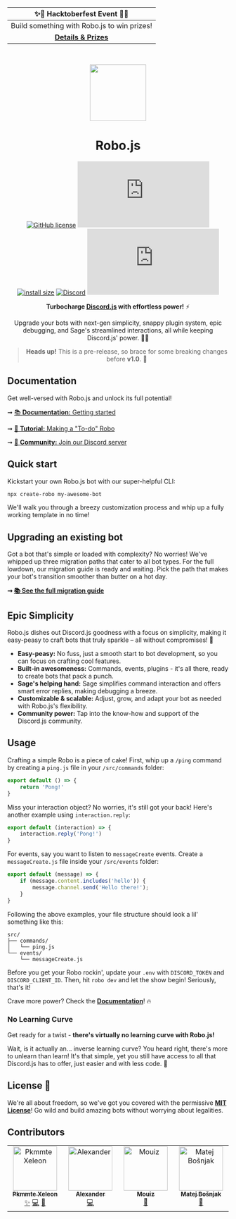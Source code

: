 <div align="center">

| ✨🎃 **Hacktoberfest Event** 🎃✨ |
|:-----------------------------------:|
| Build something with Robo.js to win prizes! |
| **[Details & Prizes](https://blog.waveplay.com/hacktoberfest-with-robo-js-build-bots-or-plugins-win-cool-prizes)** |

</div>

&nbsp;

<p align="center">
  <img src="https://raw.githubusercontent.com/Wave-Play/robo/main/docosaurus/static/img/logo.png" height="128">
  <h1 align="center">Robo.js</h1>
</p>

<div align="center">

[![GitHub license](https://img.shields.io/github/license/Wave-Play/robo)](https://github.com/Wave-Play/robo/blob/main/LICENSE) [![npm](https://img.shields.io/npm/v/@roboplay/robo.js)](https://www.npmjs.com/package/@roboplay/robo.js) [![install size](https://packagephobia.com/badge?p=@roboplay/robo.js@latest)](https://packagephobia.com/result?p=@roboplay/robo.js@latest) [![Discord](https://img.shields.io/discord/1087134933908193330?color=7289da)](https://roboplay.dev/discord) [![All Contributors](https://img.shields.io/github/all-contributors/Wave-Play/robo.js?color=cf7cfc)](#contributors)


**Turbocharge [Discord.js](https://discord.js.org/) with effortless power!** ⚡

Upgrade your bots with next-gen simplicity, snappy plugin system, epic debugging, and Sage's streamlined interactions, all while keeping Discord.js' power. 🚀✨

> **Heads up!** This is a pre-release, so brace for some breaking changes before **v1.0**. 🚧

</div>

## Documentation

Get well-versed with Robo.js and unlock its full potential!

➞ [📚 **Documentation:** Getting started](https://docs.roboplay.dev/docs/getting-started)

➞ [📖 **Tutorial:** Making a "To-do" Robo](https://blog.waveplay.com/how-to-make-a-discord-robo)

➞ [🚀 **Community:** Join our Discord server](https://roboplay.dev/discord)

## Quick start

Kickstart your own Robo.js bot with our super-helpful CLI:

```bash
npx create-robo my-awesome-bot
```

We'll walk you through a breezy customization process and whip up a fully working template in no time!

## Upgrading an existing bot

Got a bot that's simple or loaded with complexity? No worries! We've whipped up three migration paths that cater to all bot types. For the full lowdown, our migration guide is ready and waiting. Pick the path that makes your bot's transition smoother than butter on a hot day.

**➞ [📚 See the full migration guide](https://docs.roboplay.dev/docs/migrating)**

## Epic Simplicity

Robo.js dishes out Discord.js goodness with a focus on simplicity, making it easy-peasy to craft bots that truly sparkle – all without compromises! 🌟

- **Easy-peasy:** No fuss, just a smooth start to bot development, so you can focus on crafting cool features.
- **Built-in awesomeness:** Commands, events, plugins - it's all there, ready to create bots that pack a punch.
- **Sage's helping hand:** Sage simplifies command interaction and offers smart error replies, making debugging a breeze.
- **Customizable & scalable:** Adjust, grow, and adapt your bot as needed with Robo.js's flexibility.
- **Community power:** Tap into the know-how and support of the Discord.js community.

## Usage

Crafting a simple Robo is a piece of cake! First, whip up a `/ping` command by creating a `ping.js` file in your `/src/commands` folder:

```javascript
export default () => {
	return 'Pong!'
}
```

Miss your interaction object? No worries, it's still got your back! Here's another example using `interaction.reply`:

```javascript
export default (interaction) => {
	interaction.reply('Pong!')
}
```

For events, say you want to listen to `messageCreate` events. Create a `messageCreate.js` file inside your `/src/events` folder:

```javascript
export default (message) => {
    if (message.content.includes('hello')) {
        message.channel.send('Hello there!');
    }
}
```

Following the above examples, your file structure should look a lil' something like this:

```
src/
├── commands/
│   └── ping.js
└── events/
    └── messageCreate.js
```

Before you get your Robo rockin', update your `.env` with `DISCORD_TOKEN` and `DISCORD_CLIENT_ID`. Then, hit `robo dev` and let the show begin! Seriously, that's it!

Crave more power? Check the [**Documentation**](https://docs.roboplay.dev/docs/getting-started)! 🔥

### No Learning Curve

Get ready for a twist - **there's virtually no learning curve with Robo.js!**

Wait, is it actually an... inverse learning curve? You heard right, there's more to unlearn than learn! It's that simple, yet you still have access to all that Discord.js has to offer, just easier and with less code. 🎉

## License 📜

We're all about freedom, so we've got you covered with the permissive **[MIT License](LICENSE)**! Go wild and build amazing bots without worrying about legalities.

## Contributors

<!-- ALL-CONTRIBUTORS-LIST:START - Do not remove or modify this section -->
<!-- prettier-ignore-start -->
<!-- markdownlint-disable -->
<table>
  <tbody>
    <tr>
      <td align="center" valign="top" width="14.28%"><a href="http://pkmmte.com"><img src="https://avatars.githubusercontent.com/u/3953360?v=4?s=100" width="100px;" alt="Pkmmte Xeleon"/><br /><sub><b>Pkmmte Xeleon</b></sub></a><br /><a href="[✨]("WavePlay Staff")," title="WavePlay Staff">✨</a> <a href="https://github.com/Wave-Play/robo.js/commits?author=Pkmmte" title="Code">💻</a> <a href="#maintenance-Pkmmte" title="Maintenance">🚧</a></td>
      <td align="center" valign="top" width="14.28%"><a href="https://github.com/Nazeofel"><img src="https://avatars.githubusercontent.com/u/96749659?v=4?s=100" width="100px;" alt="Alexander"/><br /><sub><b>Alexander</b></sub></a><br /><a href="https://github.com/Wave-Play/robo.js/commits?author=Nazeofel" title="Code">💻</a></td>
      <td align="center" valign="top" width="14.28%"><a href="https://github.com/0xMouiz"><img src="https://avatars.githubusercontent.com/u/96005374?v=4?s=100" width="100px;" alt="Mouiz"/><br /><sub><b>Mouiz</b></sub></a><br /><a href="https://github.com/Wave-Play/robo.js/commits?author=0xMouiz" title="Documentation">📖</a></td>
      <td align="center" valign="top" width="14.28%"><a href="https://github.com/mbos2"><img src="https://avatars.githubusercontent.com/u/56090587?v=4?s=100" width="100px;" alt="Matej Bošnjak"/><br /><sub><b>Matej Bošnjak</b></sub></a><br /><a href="https://github.com/Wave-Play/robo.js/commits?author=mbos2" title="Documentation">📖</a></td>
    </tr>
  </tbody>
</table>

<!-- markdownlint-restore -->
<!-- prettier-ignore-end -->

<!-- ALL-CONTRIBUTORS-LIST:END -->
<!-- prettier-ignore -->
<!-- ALL-CONTRIBUTORS-LIST:END -->
